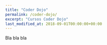```yaml
---
title: "Coder Dojo"
permalink: /coder-dojo/
excerpt: "Cursos Coder Dojo"
last_modified_at: 2018-09-01T00:00:00+00:00
---
```


Bla bla bla
